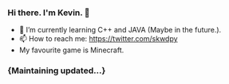 ### Hi there. I'm Kevin. 👋
- 🌱 I’m currently learning C++ and JAVA (Maybe in the future.).
- 📫 How to reach me: https://twitter.com/skwdpy
- My favourite game is Minecraft.


### {Maintaining updated...}
<!--
**skwdpy/skwdpy** is a ✨ _special_ ✨ repository because its `README.md` (this file) appears on your GitHub profile.

Here are some ideas to get you started:

- 🔭 I’m currently working on ...
- 🌱 I’m currently learning ...
- 👯 I’m looking to collaborate on ...
- 🤔 I’m looking for help with ...
- 💬 Ask me about ...
- 📫 How to reach me: ...
- 😄 Pronouns: ...
- ⚡ Fun fact: ...
-->
